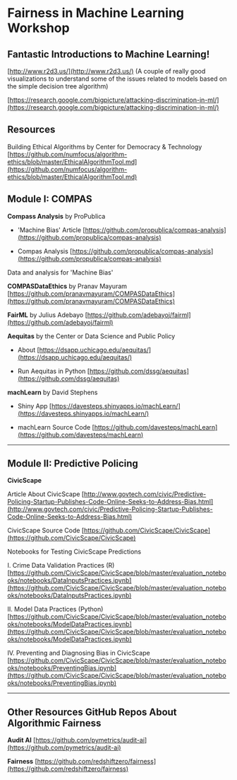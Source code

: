 # Fairness in Machine Learning Workshop

## Fantastic Introductions to Machine Learning!

[http://www.r2d3.us/](http://www.r2d3.us/)
(A couple of really good visualizations to understand some of the issues related to models based on the simple decision tree algorithm)

[https://research.google.com/bigpicture/attacking-discrimination-in-ml/](https://research.google.com/bigpicture/attacking-discrimination-in-ml/)


## Resources

Building Ethical Algorithms by Center for Democracy & Technology
[https://github.com/numfocus/algorithm-ethics/blob/master/EthicalAlgorithmTool.md](https://github.com/numfocus/algorithm-ethics/blob/master/EthicalAlgorithmTool.md)

## Module I: COMPAS

**Compass Analysis** by ProPublica

* 'Machine Bias' Article [https://github.com/propublica/compas-analysis](https://github.com/propublica/compas-analysis)

* Compas Analysis [https://github.com/propublica/compas-analysis](https://github.com/propublica/compas-analysis)

Data and analysis for 'Machine Bias'

**COMPASDataEthics** by Pranav Mayuram
[https://github.com/pranavmayuram/COMPASDataEthics](https://github.com/pranavmayuram/COMPASDataEthics)

**FairML** by Julius Adebayo
[https://github.com/adebayoj/fairml](https://github.com/adebayoj/fairml)

**Aequitas** by the Center or Data Science and Public Policy

* About [https://dsapp.uchicago.edu/aequitas/](https://dsapp.uchicago.edu/aequitas/)

* Run Aequitas in Python [https://github.com/dssg/aequitas](https://github.com/dssg/aequitas)

**machLearn** by David Stephens

* Shiny App [https://davesteps.shinyapps.io/machLearn/](https://davesteps.shinyapps.io/machLearn/)

* machLearn Source Code [https://github.com/davesteps/machLearn](https://github.com/davesteps/machLearn)

---

## Module II: Predictive Policing

**CivicScape**

Article About CivicScape
[http://www.govtech.com/civic/Predictive-Policing-Startup-Publishes-Code-Online-Seeks-to-Address-Bias.html](http://www.govtech.com/civic/Predictive-Policing-Startup-Publishes-Code-Online-Seeks-to-Address-Bias.html)

CivicScape Source Code
[https://github.com/CivicScape/CivicScape](https://github.com/CivicScape/CivicScape)

Notebooks for Testing CivicScape Predictions

I. Crime Data Validation Practices (R)
[https://github.com/CivicScape/CivicScape/blob/master/evaluation_notebooks/notebooks/DataInputsPractices.ipynb](https://github.com/CivicScape/CivicScape/blob/master/evaluation_notebooks/notebooks/DataInputsPractices.ipynb)

II. Model Data Practices (Python)
[https://github.com/CivicScape/CivicScape/blob/master/evaluation_notebooks/notebooks/ModelDataPractices.ipynb](https://github.com/CivicScape/CivicScape/blob/master/evaluation_notebooks/notebooks/ModelDataPractices.ipynb)

IV. Preventing and Diagnosing Bias in CivicScape
[https://github.com/CivicScape/CivicScape/blob/master/evaluation_notebooks/notebooks/PreventingBias.ipynb](https://github.com/CivicScape/CivicScape/blob/master/evaluation_notebooks/notebooks/PreventingBias.ipynb)

---

## Other Resources GitHub Repos About Algorithmic Fairness

**Audit AI**
[https://github.com/pymetrics/audit-ai](https://github.com/pymetrics/audit-ai)

**Fairness**
[https://github.com/redshiftzero/fairness](https://github.com/redshiftzero/fairness)






